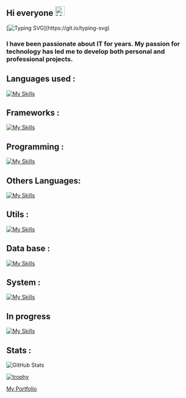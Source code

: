 ## Hi everyone  <img src="https://raw.githubusercontent.com/Tarikul-Islam-Anik/Animated-Fluent-Emojis/master/Emojis/Smilies/Hear-No-Evil%20Monkey.png" alt="Hear-No-Evil Monkey" width="25" height="25" />

[![Typing SVG](https://readme-typing-svg.demolab.com?font=Fira+Code&pause=1000&color=2EA0D2&width=435&lines=My+name+is+Rafik+!)](https://git.io/typing-svg)

### I have been passionate about IT for years. My passion for technology has led me to develop both personal and professional projects.
## Languages used : 
[![My Skills](https://skillicons.dev/icons?i=js,html,css,theme=light)](https://skillicons.dev)
## Frameworks : 
[![My Skills](https://skillicons.dev/icons?i=angular,nestjs,theme=light)](https://skillicons.dev)
## Programming :
[![My Skills](https://skillicons.dev/icons?i=c,cs,py,theme=light)](https://skillicons.dev)
## Others Languages:
[![My Skills](https://skillicons.dev/icons?i=php,java,theme=light)](https://skillicons.dev)
## Utils :
[![My Skills](https://skillicons.dev/icons?i=git,docker,theme=light)](https://skillicons.dev)
## Data base :
[![My Skills](https://skillicons.dev/icons?i=mysql,mongodb,theme=light)](https://skillicons.dev)
## System :
[![My Skills](https://skillicons.dev/icons?i=linux,theme=light)](https://skillicons.dev)
## In progress
[![My Skills](https://skillicons.dev/icons?i=kubernetes,aws,gcp,nuxtjs,spring,theme=light)](https://skillicons.dev)


## Stats : 
![GitHub Stats](https://github-readme-streak-stats.herokuapp.com/?user=Rafiklatrikdu69&theme=default&hide_border=true)


[![trophy](https://github-profile-trophy.vercel.app/?username=Rafiklatrikdu69&theme=light)](https://github.com/Rafiklatrikdu69/github-profile-trophy)

[My Portfolio](https://portfolio-nuxt-ten-rho.vercel.app/)
